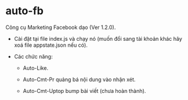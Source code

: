 # auto-fb
Công cụ Marketing Facebook dạo (Ver 1.2.0).


- Cài đặt tại file index.js và chạy nó (muốn đổi sang tài khoản khác hãy xoá file appstate.json nếu có).

- Các chức năng:

    + Auto-Like.

    + Auto-Cmt-Pr quảng bá nội dung vào nhận xét.

    + Auto-Cmt-Uptop bump bài viết (chưa hoàn thành).

